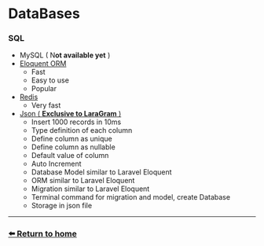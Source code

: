 # DataBases

### SQL
  * MySQL ( N**ot available yet** )
  * [Eloquent ORM](https://github.com/laraXgram/Document/blob/v1.10/eloquent.md)
    * Fast
    * Easy to use
    * Popular
  * [Redis](https://github.com/laraXgram/Document/blob/v1.10/redis.md)
    * Very fast 
  * [Json ( **Exclusive to LaraGram** )](https://github.com/laraXgram/Document/blob/v1.10/json.md)
    * Insert 1000 records in 10ms
    * Type definition of each column
    * Define column as unique
    * Define column as nullable
    * Default value of column
    * Auto Increment
    * Database Model similar to Laravel Eloquent
    * ORM similar to Laravel Eloquent
    * Migration similar to Laravel Eloquent
    * Terminal command for migration and model, create Database
    * Storage in json file
---
### [⬅️ Return to home](https://github.com/laraXgram/Document/blob/v1.10/readme.md)